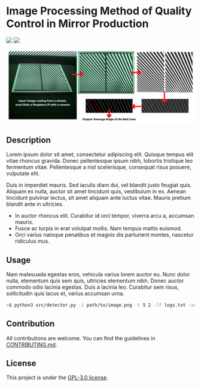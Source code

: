 # Image Processing Method of Quality Control in Mirror Production
![](https://img.shields.io/github/license/electricalgorithm/RectangularObjectDetector?style=flat-square) ![](https://img.shields.io/github/stars/electricalgorithm/RectangularObjectDetector?style=flat-square)

![Algorithm in detail](./assets/algorithm.png)

## Description

Lorem ipsum dolor sit amet, consectetur adipiscing elit. Quisque tempus elit vitae rhoncus 
gravida. Donec pellentesque ipsum nibh, lobortis tristique leo fermentum vitae. Pellentesque 
a nisl scelerisque, consequat risus posuere, vulputate elit. 

Duis in imperdiet mauris. Sed iaculis diam dui, vel blandit justo feugiat quis. Aliquam ex 
nulla, auctor sit amet tincidunt quis, vestibulum in ex. Aenean tincidunt pulvinar lectus, 
sit amet aliquam ante luctus vitae. Mauris pretium blandit ante in ultricies. 

* In auctor rhoncus elit. Curabitur id orci tempor, viverra arcu a, accumsan mauris.
* Fusce ac turpis in erat volutpat mollis. Nam tempus mattis euismod.
* Orci varius natoque penatibus et magnis dis parturient montes, nascetur ridiculus mus. 

## Usage


Nam malesuada egestas eros, vehicula varius lorem auctor eu. Nunc dolor nulla, elementum 
quis sem quis, ultricies elementum nibh. Donec auctor commodo odio lacinia egestas. Duis
a lacinia leo. Curabitur sem risus, sollicitudin quis lacus et, varius accumsan urna.  
```bash
~$ python3 src/detector.py -i path/to/image.png -t 5 2 -lf logs.txt -sd results/dir/path/
```

## Contribution
All contributions are welcome. You can find the guidelines in [CONTRIBUTING.md](./CONTRIBUTING.md).

## License
This project is under the [GPL-3.0 license](./LICENSE).